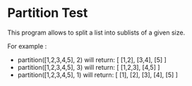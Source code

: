 # Partition Test


This program allows to split a list into sublists of a given size.

For example :

- partition([1,2,3,4,5], 2) will return: [ [1,2], [3,4], [5] ]
- partition([1,2,3,4,5], 3) will return: [ [1,2,3], [4,5] ]
- partition([1,2,3,4,5], 1) will return: [ [1], [2], [3], [4], [5] ]
